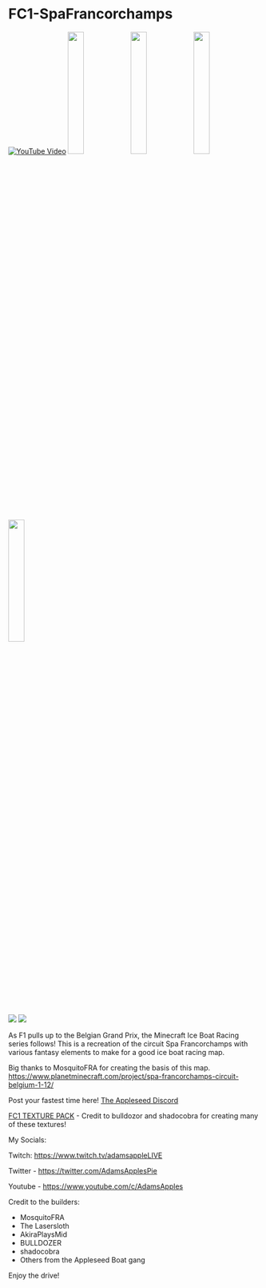 # FC1-SpaFrancorchamps

[![YouTube Video][yt-thumbnail]][yt-vidlink]
<img src="https://user-images.githubusercontent.com/96582306/147489732-f7549e01-aa50-4a7f-85b4-c67d43486039.png" width="25%"></img><img src="https://user-images.githubusercontent.com/96582306/147489753-dccf4bed-6257-44c2-a5a7-e977143fd380.png" width="25%"></img><img src="https://user-images.githubusercontent.com/96582306/147489798-b52840e7-9f13-41c1-9710-4645ffb0ea1d.png" width="25%"></img><img src="https://user-images.githubusercontent.com/96582306/147489820-a2e885d5-745e-4172-a28e-eec7dc66842a.png" width="25%"></img>

[![](https://img.shields.io/badge/-Direct%20Downlod-brightgreen?style=for-the-badge)][dl-latest] [![](https://img.shields.io/badge/-PlanetMinecraft-blue?style=for-the-badge&)][planetmc]




<!--
[**Direct Download**][dl-latest] 

[PlanteMinecraft Page][planetmc]
-->

As F1 pulls up to the Belgian Grand Prix, the Minecraft Ice Boat Racing series follows! This is a recreation of the circuit Spa Francorchamps with various fantasy elements to make for a good ice boat racing map.

Big thanks to MosquitoFRA for creating the basis of this map.
https://www.planetminecraft.com/project/spa-francorchamps-circuit-belgium-1-12/


Post your fastest time here! [The Appleseed Discord][join-discord]

[FC1 TEXTURE PACK][dl-texture] - Credit to bulldozor and shadocobra for creating many of these textures!



My Socials:

Twitch: https://www.twitch.tv/adamsappleLIVE

Twitter - https://twitter.com/AdamsApplesPie

Youtube - https://www.youtube.com/c/AdamsApples

Credit to the builders:

- MosquitoFRA
- The Lasersloth
- AkiraPlaysMid
- BULLDOZER
- shadocobra
- Others from the Appleseed Boat gang

Enjoy the drive!

[dl-latest]: https://github.com/FormulaCraftOne/FC1-SpaFrancorchamps/releases/latest/download/world.zip
[dl-texture]: https://github.com/FormulaCraftOne/FC1-TexturePack/releases/latest/download/FC1.TexturePack.zip
[yt-vidlink]: https://www.youtube.com/watch?v=LlzW-lBKEZU
[yt-thumbnail]: https://img.youtube.com/vi/LlzW-lBKEZU/maxresdefault.jpg
[join-discord]: https://discord.gg/paeBnG8Csd
[planetmc]: https://www.planetminecraft.com/project/f1-spa-francorchamps-ice-boat-racing-track-1-17-1/
